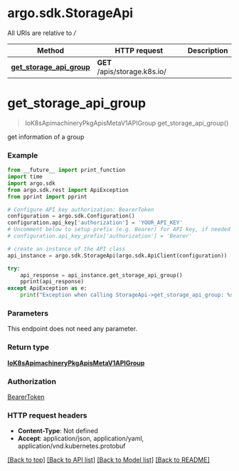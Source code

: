 # argo.sdk.StorageApi

All URIs are relative to */*

Method | HTTP request | Description
------------- | ------------- | -------------
[**get_storage_api_group**](StorageApi.md#get_storage_api_group) | **GET** /apis/storage.k8s.io/ | 

# **get_storage_api_group**
> IoK8sApimachineryPkgApisMetaV1APIGroup get_storage_api_group()



get information of a group

### Example
```python
from __future__ import print_function
import time
import argo.sdk
from argo.sdk.rest import ApiException
from pprint import pprint

# Configure API key authorization: BearerToken
configuration = argo.sdk.Configuration()
configuration.api_key['authorization'] = 'YOUR_API_KEY'
# Uncomment below to setup prefix (e.g. Bearer) for API key, if needed
# configuration.api_key_prefix['authorization'] = 'Bearer'

# create an instance of the API class
api_instance = argo.sdk.StorageApi(argo.sdk.ApiClient(configuration))

try:
    api_response = api_instance.get_storage_api_group()
    pprint(api_response)
except ApiException as e:
    print("Exception when calling StorageApi->get_storage_api_group: %s\n" % e)
```

### Parameters
This endpoint does not need any parameter.

### Return type

[**IoK8sApimachineryPkgApisMetaV1APIGroup**](IoK8sApimachineryPkgApisMetaV1APIGroup.md)

### Authorization

[BearerToken](../README.md#BearerToken)

### HTTP request headers

 - **Content-Type**: Not defined
 - **Accept**: application/json, application/yaml, application/vnd.kubernetes.protobuf

[[Back to top]](#) [[Back to API list]](../README.md#documentation-for-api-endpoints) [[Back to Model list]](../README.md#documentation-for-models) [[Back to README]](../README.md)

